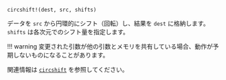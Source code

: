 ```
circshift!(dest, src, shifts)
```

データを `src` から円環的にシフト（回転）し、結果を `dest` に格納します。`shifts` は各次元でのシフト量を指定します。

!!! warning
    変更された引数が他の引数とメモリを共有している場合、動作が予期しないものになることがあります。


関連情報は [`circshift`](@ref) を参照してください。
